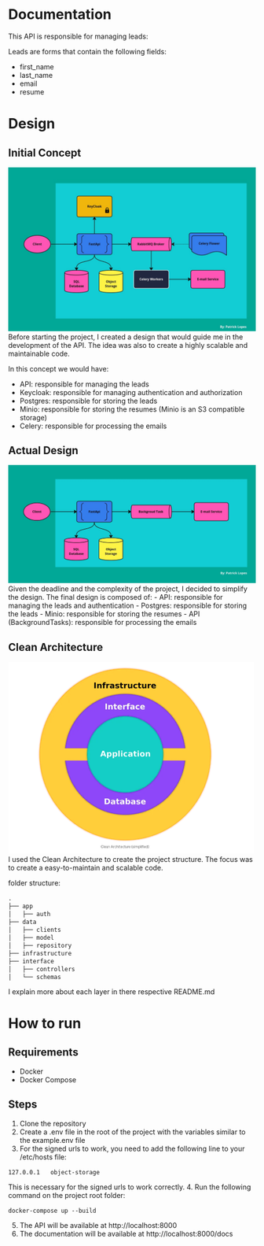# Documentation

This API is responsible for managing leads:

Leads are forms that contain the following fields:
- first_name
- last_name
- email
- resume

# Design
## Initial Concept
<img src="https://github.com/patlopes/leads-api/blob/main/doc/backend-arch.jpg" alt="Design" width="800"/>
Before starting the project, I created a design that would guide me in the development of the API.
The idea was also to create a highly scalable and maintainable code.

In this concept we would have:
- API: responsible for managing the leads
- Keycloak: responsible for managing authentication and authorization
- Postgres: responsible for storing the leads
- Minio: responsible for storing the resumes (Minio is an S3 compatible storage)
- Celery: responsible for processing the emails

## Actual Design
<img src="https://github.com/patlopes/leads-api/blob/main/doc/backend-arch-as-is.jpg" alt="Design" width="800"/>
Given the deadline and the complexity of the project, I decided to simplify the design.
The final design is composed of:
- API: responsible for managing the leads and authentication
- Postgres: responsible for storing the leads
- Minio: responsible for storing the resumes
- API (BackgroundTasks): responsible for processing the emails

## Clean Architecture
<img src="https://github.com/patlopes/leads-api/blob/main/doc/clean-simplified.png" alt="Design" width="500"/>
I used the Clean Architecture to create the project structure.
The focus was to create a easy-to-maintain and scalable code.

folder structure:
```
.
├── app
│   ├── auth
├── data
│   ├── clients
│   ├── model
│   ├── repository
├── infrastructure
├── interface
│   ├── controllers
│   └── schemas
```
I explain more about each layer in there respective README.md

# How to run
## Requirements
- Docker
- Docker Compose

## Steps
1. Clone the repository
2. Create a .env file in the root of the project with the variables similar to the example.env file
3. For the signed urls to work, you need to add the following line to your /etc/hosts file:
```
127.0.0.1   object-storage
```
This is necessary for the signed urls to work correctly.
4. Run the following command on the project root folder:
```
docker-compose up --build
```
5. The API will be available at http://localhost:8000
6. The documentation will be available at http://localhost:8000/docs